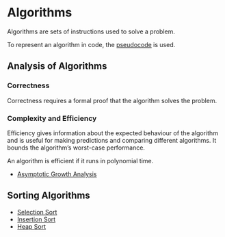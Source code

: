 # Algorithms

Algorithms are sets of instructions used to solve a problem.

To represent an algorithm in code, the [pseudocode](pseudocode.md) is used.

## Analysis of Algorithms

### Correctness

Correctness requires a formal proof that the algorithm solves the problem.

### Complexity and Efficiency

Efficiency gives information about the expected behaviour of the
algorithm and is useful for making predictions and comparing
different algorithms. It bounds the algorithm’s worst-case performance.

An algorithm is efficient if it runs in polynomial time.

- [Asymptotic Growth Analysis](asymptotic-growth-analysis.md)

## Sorting Algorithms

- [Selection Sort](selection-sort.md)
- [Insertion Sort](insertion-sort.md)
- [Heap Sort](heap-sort.md)